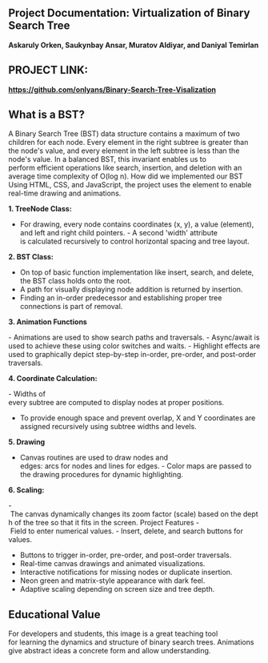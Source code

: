## Project Documentation: Virtualization of Binary Search Tree
**Askaruly Orken, Saukynbay Ansar, Muratov Aldiyar, and Daniyal Temirlan**

## PROJECT LINK:
**https://github.com/onlyans/Binary-Search-Tree-Visalization** 

## What is a BST?
A Binary Search Tree (BST) data structure contains a maximum of two children for each node. Every element in the right subtree is greater than the node's value, and every element in the left subtree is less than the node's value.
In a balanced BST, this invariant enables us to perform efficient operations like search, insertion, and deletion with an average time complexity of O(log n).
How did we implemented our BST
Using HTML, CSS, and JavaScript, the project uses the element to enable real-time drawing and animations.

**1. TreeNode Class:**

- For drawing, every node contains coordinates (x, y), a value (element), and left and right child pointers.
- A second 'width' attribute is calculated recursively to control horizontal spacing and tree layout.

**2. BST Class:**

- On top of basic function implementation like insert, search, and delete, the BST class holds onto the root.
- A path for visually displaying node addition is returned by insertion.
- Finding an in-order predecessor and establishing proper tree connections is part of removal.

**3. Animation Functions**

- Animations are used to show search paths and traversals.
- Async/await is used to achieve these using color switches and waits.
- Highlight effects are used to graphically depict step-by-step in-order, pre-order, and post-order traversals.

**4. Coordinate Calculation:**

- Widths of every subtree are computed to display nodes at proper positions.
- To provide enough space and prevent overlap, X and Y coordinates are assigned recursively using subtree widths and levels.

**5. Drawing**

- Canvas routines are used to draw nodes and edges: arcs for nodes and lines for edges.
- Color maps are passed to the drawing procedures for dynamic highlighting.

**6. Scaling:**

- The canvas dynamically changes its zoom factor (scale) based on the depth of the tree so that it fits in the screen.
 Project Features
- Field to enter numerical values.
- Insert, delete, and search buttons for values.
- Buttons to trigger in-order, pre-order, and post-order traversals.
- Real-time canvas drawings and animated visualizations.
- Interactive notifications for missing nodes or duplicate insertion.
- Neon green and matrix-style appearance with dark feel.
- Adaptive scaling depending on screen size and tree depth. 

## Educational Value
For developers and students, this image is a great teaching tool for learning the dynamics and structure of binary search trees.
Animations give abstract ideas a concrete form and allow understanding.
